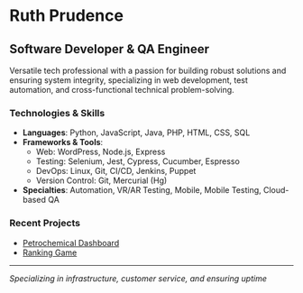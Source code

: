 <!--
**ruthprudence/ruthprudence** is a ✨ _special_ ✨ repository because its `README.md` (this file) appears on your GitHub profile.

Here are some ideas to get you started:

- 🔭 I’m currently working on ...
- 🌱 I’m currently learning ...
- 👯 I’m looking to collaborate on ...
- 🤔 I’m looking for help with ...
- 💬 Ask me about ...
- 📫 How to reach me: ...
- 😄 Pronouns: ...
- ⚡ Fun fact: ...
-->

# Ruth Prudence

## Software Developer & QA Engineer

Versatile tech professional with a passion for building robust solutions and ensuring system integrity, specializing in web development, test automation, and cross-functional technical problem-solving.

### Technologies & Skills
- **Languages**: Python, JavaScript, Java, PHP, HTML, CSS, SQL
- **Frameworks & Tools**: 
  - Web: WordPress, Node.js, Express
  - Testing: Selenium,
  Jest, Cypress, Cucumber, Espresso
  - DevOps: Linux, Git, CI/CD, Jenkins, Puppet
  - Version Control: Git, Mercurial (Hg)
- **Specialties**: Automation, VR/AR Testing, Mobile, Mobile Testing, Cloud-based QA

### Recent Projects
- [Petrochemical Dashboard](https://github.com/ruthprudence/petrochem-dashboard)
- [Ranking Game](https://github.com/ruthprudence/ranking-game)


---

*Specializing in infrastructure, customer service, and ensuring uptime*